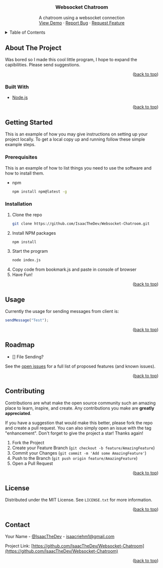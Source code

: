 <div id="top"></div>
<!-- PROJECT LOGO -->
<br />
<div align="center">
<h3 align="center">Websocket Chatroom</h3>

  <p align="center">
    A chatroom using a websocket connection
    <br />
    <a href="https://websocket-chatroom-gh.herokuapp.com/">View Demo</a>
    ·
    <a href="https://github.com/IsaacTheDev/Websocket-Chatroom/issues">Report Bug</a>
    ·
    <a href="https://github.com/IsaacTheDev/Websocket-Chatroom/issues">Request Feature</a>
  </p>
</div>



<!-- TABLE OF CONTENTS -->
<details>
  <summary>Table of Contents</summary>
  <ol>
    <li>
      <a href="#about-the-project">About The Project</a>
      <ul>
        <li><a href="#built-with">Built With</a></li>
      </ul>
    </li>
    <li>
      <a href="#getting-started">Getting Started</a>
      <ul>
        <li><a href="#prerequisites">Prerequisites</a></li>
        <li><a href="#installation">Installation</a></li>
      </ul>
    </li>
    <li><a href="#usage">Usage</a></li>
    <li><a href="#roadmap">Roadmap</a></li>
    <li><a href="#contributing">Contributing</a></li>
    <li><a href="#license">License</a></li>
    <li><a href="#contact">Contact</a></li>
  </ol>
</details>



<!-- ABOUT THE PROJECT -->
## About The Project

Was bored so I made this cool little program, I hope to expand the capibilities. Please send suggestions.

<p align="right">(<a href="#top">back to top</a>)</p>



### Built With

* [Node.js](https://nodejs.org/)

<p align="right">(<a href="#top">back to top</a>)</p>



<!-- GETTING STARTED -->
## Getting Started

This is an example of how you may give instructions on setting up your project locally.
To get a local copy up and running follow these simple example steps.

### Prerequisites

This is an example of how to list things you need to use the software and how to install them.
* npm
  ```sh
  npm install npm@latest -g
  ```

### Installation

1. Clone the repo
   ```sh
   git clone https://github.com/IsaacTheDev/Websocket-Chatroom.git
   ```
2. Install NPM packages
   ```sh
   npm install
   ```
3. Start the program
   ```sh
   node index.js
   ```
4. Copy code from bookmark.js and paste in console of browser
5. Have Fun!

<p align="right">(<a href="#top">back to top</a>)</p>



<!-- USAGE EXAMPLES -->
## Usage

Currently the usage for sending messages from client is:
```js
sendMessage("Test");
```

<p align="right">(<a href="#top">back to top</a>)</p>



<!-- ROADMAP -->
## Roadmap

- [] File Sending?

See the [open issues](https://github.com/IsaacTheDev/Websocket-Chatroom/issues) for a full list of proposed features (and known issues).

<p align="right">(<a href="#top">back to top</a>)</p>



<!-- CONTRIBUTING -->
## Contributing

Contributions are what make the open source community such an amazing place to learn, inspire, and create. Any contributions you make are **greatly appreciated**.

If you have a suggestion that would make this better, please fork the repo and create a pull request. You can also simply open an issue with the tag "enhancement".
Don't forget to give the project a star! Thanks again!

1. Fork the Project
2. Create your Feature Branch (`git checkout -b feature/AmazingFeature`)
3. Commit your Changes (`git commit -m 'Add some AmazingFeature'`)
4. Push to the Branch (`git push origin feature/AmazingFeature`)
5. Open a Pull Request

<p align="right">(<a href="#top">back to top</a>)</p>



<!-- LICENSE -->
## License

Distributed under the MIT License. See `LICENSE.txt` for more information.

<p align="right">(<a href="#top">back to top</a>)</p>



<!-- CONTACT -->
## Contact

Your Name - [@IsaacTheDev](https://twitter.com/IsaacTheDev) - isaacriehm1@gmail.com

Project Link: [https://github.com/IsaacTheDev/Websocket-Chatroom](https://github.com/IsaacTheDev/Websocket-Chatroom)

<p align="right">(<a href="#top">back to top</a>)</p>
